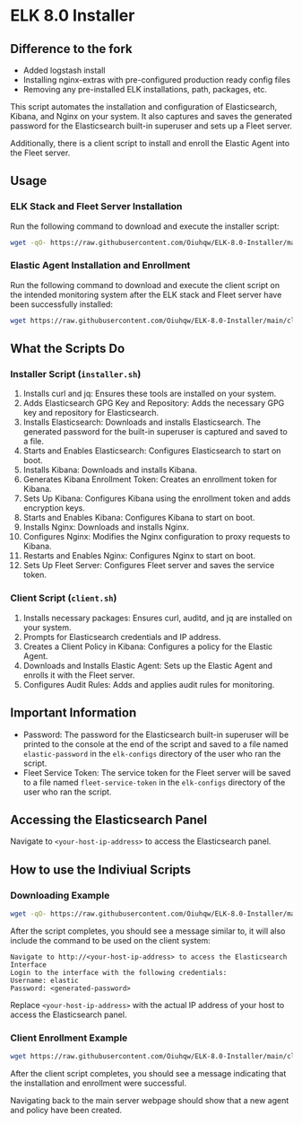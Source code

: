 # ELK 8.0 Installer

## Difference to the fork

- Added logstash install
- Installing nginx-extras with pre-configured production ready config files
- Removing any pre-installed ELK installations, path, packages, etc.


This script automates the installation and configuration of Elasticsearch, Kibana, and Nginx on your system. It also captures and saves the generated password for the Elasticsearch built-in superuser and sets up a Fleet server.

Additionally, there is a client script to install and enroll the Elastic Agent into the Fleet server.

## Usage

### ELK Stack and Fleet Server Installation

Run the following command to download and execute the installer script:

```sh
wget -qO- https://raw.githubusercontent.com/Oiuhqw/ELK-8.0-Installer/main/installer.sh | sudo bash
```

### Elastic Agent Installation and Enrollment

Run the following command to download and execute the client script on the intended monitoring system after the ELK stack and Fleet server have been successfully installed:

```sh
wget https://raw.githubusercontent.com/Oiuhqw/ELK-8.0-Installer/main/client.sh -qO client.sh; sudo bash client.sh
```

## What the Scripts Do

### Installer Script (`installer.sh`)

1. Installs curl and jq: Ensures these tools are installed on your system.
2. Adds Elasticsearch GPG Key and Repository: Adds the necessary GPG key and repository for Elasticsearch.
3. Installs Elasticsearch: Downloads and installs Elasticsearch. The generated password for the built-in superuser is captured and saved to a file.
4. Starts and Enables Elasticsearch: Configures Elasticsearch to start on boot.
5. Installs Kibana: Downloads and installs Kibana.
6. Generates Kibana Enrollment Token: Creates an enrollment token for Kibana.
7. Sets Up Kibana: Configures Kibana using the enrollment token and adds encryption keys.
8. Starts and Enables Kibana: Configures Kibana to start on boot.
9. Installs Nginx: Downloads and installs Nginx.
10. Configures Nginx: Modifies the Nginx configuration to proxy requests to Kibana.
11. Restarts and Enables Nginx: Configures Nginx to start on boot.
12. Sets Up Fleet Server: Configures Fleet server and saves the service token.

### Client Script (`client.sh`)

1. Installs necessary packages: Ensures curl, auditd, and jq are installed on your system.
2. Prompts for Elasticsearch credentials and IP address.
3. Creates a Client Policy in Kibana: Configures a policy for the Elastic Agent.
4. Downloads and Installs Elastic Agent: Sets up the Elastic Agent and enrolls it with the Fleet server.
5. Configures Audit Rules: Adds and applies audit rules for monitoring.

## Important Information

- Password: The password for the Elasticsearch built-in superuser will be printed to the console at the end of the script and saved to a file named `elastic-password` in the `elk-configs` directory of the user who ran the script.
- Fleet Service Token: The service token for the Fleet server will be saved to a file named `fleet-service-token` in the `elk-configs` directory of the user who ran the script.

## Accessing the Elasticsearch Panel

Navigate to `<your-host-ip-address>` to access the Elasticsearch panel.

## How to use the Indiviual Scripts

### Downloading Example

```sh
wget -qO- https://raw.githubusercontent.com/Oiuhqw/ELK-8.0-Installer/main/installer.sh | sudo bash
```

After the script completes, you should see a message similar to, it will also include the command to be used on the client system:

```
Navigate to http://<your-host-ip-address> to access the Elasticsearch Interface
Login to the interface with the following credentials:
Username: elastic
Password: <generated-password>
```

Replace `<your-host-ip-address>` with the actual IP address of your host to access the Elasticsearch panel.

### Client Enrollment Example

```sh
wget https://raw.githubusercontent.com/Oiuhqw/ELK-8.0-Installer/main/client.sh -qO client.sh; sudo bash client.sh
```

After the client script completes, you should see a message indicating that the installation and enrollment were successful.

Navigating back to the main server webpage should show that a new agent and policy have been created.
